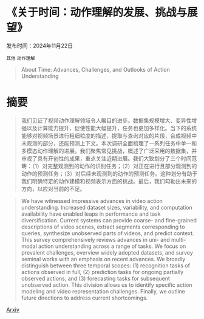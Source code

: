 # 《关于时间：动作理解的发展、挑战与展望》

发布时间：2024年11月22日

`其他` `动作理解`

> About Time: Advances, Challenges, and Outlooks of Action Understanding

# 摘要

> 我们见证了视频动作理解领域令人瞩目的进步。数据集规模增大、变异性增强以及计算能力提升，促使性能大幅提升，任务也更加多样化。当下的系统能够对视频场景进行粗细粒度的描述，提取与查询对应的片段，合成视频中未观测的部分，还能预测上下文。本次调研全面梳理了一系列任务中单一和多模态动作理解的进展。我们聚焦常见挑战，概述了广泛采用的数据集，并审视了具有开创性的成果，重点关注近期进展。我们大致划分了三个时间范畴：（1）对完整观测到的动作的识别任务；（2）对正在进行且部分观测到的动作的预测任务；（3）对后续未观测到的动作的预测任务。这种划分有助于我们明确特定的动作建模和视频表示方面的挑战。最后，我们勾勒出未来的方向，以应对当前的不足。

> We have witnessed impressive advances in video action understanding. Increased dataset sizes, variability, and computation availability have enabled leaps in performance and task diversification. Current systems can provide coarse- and fine-grained descriptions of video scenes, extract segments corresponding to queries, synthesize unobserved parts of videos, and predict context. This survey comprehensively reviews advances in uni- and multi-modal action understanding across a range of tasks. We focus on prevalent challenges, overview widely adopted datasets, and survey seminal works with an emphasis on recent advances. We broadly distinguish between three temporal scopes: (1) recognition tasks of actions observed in full, (2) prediction tasks for ongoing partially observed actions, and (3) forecasting tasks for subsequent unobserved action. This division allows us to identify specific action modeling and video representation challenges. Finally, we outline future directions to address current shortcomings.

[Arxiv](https://arxiv.org/abs/2411.15106)